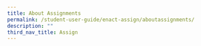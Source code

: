 ```yaml
---
title: About Assignments
permalink: /student-user-guide/enact-assign/aboutassignments/
description: ""
third_nav_title: Assign
---
```

